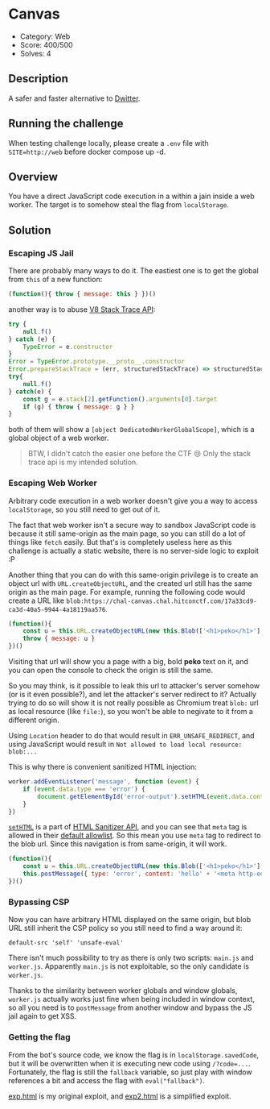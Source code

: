 # Canvas

* Category: Web
* Score: 400/500
* Solves: 4

## Description

A safer and faster alternative to [Dwitter](https://www.dwitter.net/).

## Running the challenge

When testing challenge locally, please create a `.env` file with `SITE=http://web` before docker compose up -d.

## Overview

You have a direct JavaScript code execution in a within a jain inside a web worker. The target is to somehow steal the flag from `localStorage`.

## Solution

### Escaping JS Jail

There are probably many ways to do it. The eastiest one is to get the global from `this` of a new function:

```javascript
(function(){ throw { message: this } })()
```

another way is to abuse [V8 Stack Trace API](https://v8.dev/docs/stack-trace-api):

```javascript
try {
	null.f()
} catch (e) {
	TypeError = e.constructor
}
Error = TypeError.prototype.__proto__.constructor
Error.prepareStackTrace = (err, structuredStackTrace) => structuredStackTrace
try{
	null.f()
} catch(e) {
	const g = e.stack[2].getFunction().arguments[0].target
	if (g) { throw { message: g } }
}
```

both of them will show a `[object DedicatedWorkerGlobalScope]`, which is a global object of a web worker.

> BTW, I didn't catch the easier one before the CTF :cry:
> Only the stack trace api is my intended solution.

### Escaping Web Worker

Arbitrary code execution in a web worker doesn't give you a way to access `localStorage`, so you still need to get out of it.

The fact that web worker isn't a secure way to sandbox JavaScript code is because it still same-origin as the main page, so you can still do a lot of things like `fetch` easily. But that's is completely useless here as this challenge is actually a static website, there is no server-side logic to exploit :P

Another thing that you can do with this same-origin privilege is to create an object url with `URL.createObjectURL`, and the created url still has the same origin as the main page. For example, running the following code would create a URL like `blob:https://chal-canvas.chal.hitconctf.com/17a33cd9-ca3d-40a5-9944-4a18119aa576`.

```javascript
(function(){
	const u = this.URL.createObjectURL(new this.Blob(['<h1>peko</h1>'], { type: 'text/html' }))
	throw { message: u }
})()
```

Visiting that url will show you a page with a big, bold **peko** text on it, and you can open the console to check the origin is still the same.

So you may think, is it possible to leak this url to attacker's server somehow (or is it even possible?), and let the attacker's server redirect to it? Actually trying to do so will show it is not really possible as Chromium treat `blob:` url as local resource (like `file:`), so you won't be able to negivate to it from a different origin.

Using `Location` header to do that would result in `ERR_UNSAFE_REDIRECT`, and using JavaScript would result in `Not allowed to load local resource: blob:...`

This is why there is convenient sanitized HTML injection:

```javascript
worker.addEventListener('message', function (event) {
	if (event.data.type === 'error') {
		document.getElementById('error-output').setHTML(event.data.content)
	}
})
```

[`setHTML`](https://developer.mozilla.org/en-US/docs/Web/API/Element/setHTML) is a part of [HTML Sanitizer API](https://developer.mozilla.org/en-US/docs/Web/API/HTML_Sanitizer_API), and you can see that `meta` tag is allowed in their [default allowlist](https://wicg.github.io/sanitizer-api/#baseline-elements). So this mean you use `meta` tag to redirect to the blob url. Since this navigation is from same-origin, it will work.

```javascript
(function(){
	const u = this.URL.createObjectURL(new this.Blob(['<h1>peko</h1>'], { type: 'text/html' }))
	this.postMessage({ type: 'error', content: 'hello' + '<meta http-equiv="refresh" content="0; url=' + u + '">' })
})()
```

### Bypassing CSP

Now you can have arbitrary HTML displayed on the same origin, but blob URL still inherit the CSP policy so you still need to find a way around it:

```csp
default-src 'self' 'unsafe-eval'
```

There isn't much possibility to try as there is only two scripts: `main.js` and `worker.js`. Apparently `main.js` is not exploitable, so the only candidate is `worker.js`.

Thanks to the similarity between worker globals and window globals, `worker.js` actually works just fine when being included in window context, so all you need is to `postMessage` from another window and bypass the JS jail again to get XSS.

### Getting the flag

From the bot's source code, we know the flag is in `localStorage.savedCode`, but it will be overwritten when it is executing new code using `/?code=...`. Fortunately, the flag is still the `fallback` variable, so just play with window references a bit and access the flag with `eval("fallback")`.

[exp.html](./exp/exp.html) is my original exploit, and [exp2.html](./exp/exp2.html) is a simplified exploit.
